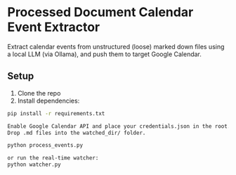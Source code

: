 # Processed Document Calendar Event Extractor

Extract calendar events from unstructured (loose) marked down files using a local LLM (via Ollama), and push them to target Google Calendar.

## Setup

1. Clone the repo
2. Install dependencies:

```bash
pip install -r requirements.txt

Enable Google Calendar API and place your credentials.json in the root.
Drop .md files into the watched_dir/ folder.

python process_events.py

or run the real-time watcher:
python watcher.py
